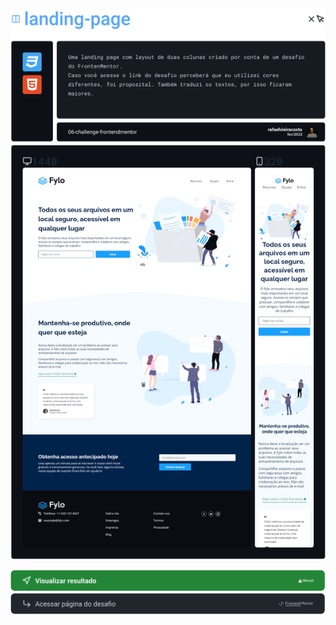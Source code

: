[![readme](img/readmemain.svg)](https://github.com/rafaelvieiracosta)

[![link resultado](https://raw.githubusercontent.com/rafaelvieiracosta/rafaelvieiracosta/eaecd293833b5078af3ab32cd08a772c8ebcdc7f/components/acessar-resultado.svg)](https://landing-page-six-kappa.vercel.app/)
[![link desafio](https://raw.githubusercontent.com/rafaelvieiracosta/rafaelvieiracosta/eaecd293833b5078af3ab32cd08a772c8ebcdc7f/components/acessar-desafio.svg)](https://www.frontendmentor.io/challenges/fylo-landing-page-with-two-column-layout-5ca5ef041e82137ec91a50f5)


